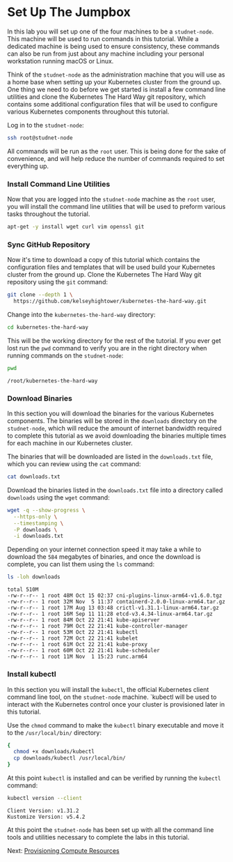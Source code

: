 # Set Up The Jumpbox

In this lab you will set up one of the four machines to be a `studnet-node`. This machine will be used to run commands in this tutorial. While a dedicated machine is being used to ensure consistency, these commands can also be run from just about any machine including your personal workstation running macOS or Linux.

Think of the `studnet-node` as the administration machine that you will use as a home base when setting up your Kubernetes cluster from the ground up. One thing we need to do before we get started is install a few command line utilities and clone the Kubernetes The Hard Way git repository, which contains some additional configuration files that will be used to configure various Kubernetes components throughout this tutorial. 

Log in to the `studnet-node`:

```bash
ssh root@studnet-node
```

All commands will be run as the `root` user. This is being done for the sake of convenience, and will help reduce the number of commands required to set everything up.

### Install Command Line Utilities

Now that you are logged into the `studnet-node` machine as the `root` user, you will install the command line utilities that will be used to preform various tasks throughout the tutorial. 

```bash
apt-get -y install wget curl vim openssl git
```

### Sync GitHub Repository

Now it's time to download a copy of this tutorial which contains the configuration files and templates that will be used build your Kubernetes cluster from the ground up. Clone the Kubernetes The Hard Way git repository using the `git` command:

```bash
git clone --depth 1 \
  https://github.com/kelseyhightower/kubernetes-the-hard-way.git
```

Change into the `kubernetes-the-hard-way` directory:

```bash
cd kubernetes-the-hard-way
```

This will be the working directory for the rest of the tutorial. If you ever get lost run the `pwd` command to verify you are in the right directory when running commands on the `studnet-node`:

```bash
pwd
```

```text
/root/kubernetes-the-hard-way
```

### Download Binaries

In this section you will download the binaries for the various Kubernetes components. The binaries will be stored in the `downloads` directory on the `studnet-node`, which will reduce the amount of internet bandwidth required to complete this tutorial as we avoid downloading the binaries multiple times for each machine in our Kubernetes cluster.

The binaries that will be downloaded are listed in the `downloads.txt` file, which you can review using the `cat` command:

```bash
cat downloads.txt
```

Download the binaries listed in the `downloads.txt` file into a directory called `downloads` using the `wget` command:

```bash
wget -q --show-progress \
  --https-only \
  --timestamping \
  -P downloads \
  -i downloads.txt
```

Depending on your internet connection speed it may take a while to download the `584` megabytes of binaries, and once the download is complete, you can list them using the `ls` command:

```bash
ls -loh downloads
```

```text
total 510M
-rw-r--r-- 1 root 48M Oct 15 02:37 cni-plugins-linux-arm64-v1.6.0.tgz
-rw-r--r-- 1 root 32M Nov  5 11:37 containerd-2.0.0-linux-arm64.tar.gz
-rw-r--r-- 1 root 17M Aug 13 03:48 crictl-v1.31.1-linux-arm64.tar.gz
-rw-r--r-- 1 root 16M Sep 11 11:28 etcd-v3.4.34-linux-arm64.tar.gz
-rw-r--r-- 1 root 84M Oct 22 21:41 kube-apiserver
-rw-r--r-- 1 root 79M Oct 22 21:41 kube-controller-manager
-rw-r--r-- 1 root 53M Oct 22 21:41 kubectl
-rw-r--r-- 1 root 72M Oct 22 21:41 kubelet
-rw-r--r-- 1 root 61M Oct 22 21:41 kube-proxy
-rw-r--r-- 1 root 60M Oct 22 21:41 kube-scheduler
-rw-r--r-- 1 root 11M Nov  1 15:23 runc.arm64
```

### Install kubectl

In this section you will install the `kubectl`, the official Kubernetes client command line tool, on the `studnet-node` machine. `kubectl will be used to interact with the Kubernetes control once your cluster is provisioned later in this tutorial.

Use the `chmod` command to make the `kubectl` binary executable and move it to the `/usr/local/bin/` directory:

```bash
{
  chmod +x downloads/kubectl
  cp downloads/kubectl /usr/local/bin/
}
```

At this point `kubectl` is installed and can be verified by running the `kubectl` command:

```bash
kubectl version --client
```

```text
Client Version: v1.31.2
Kustomize Version: v5.4.2
```

At this point the `studnet-node` has been set up with all the command line tools and utilities necessary to complete the labs in this tutorial.

Next: [Provisioning Compute Resources](03-compute-resources.md)

